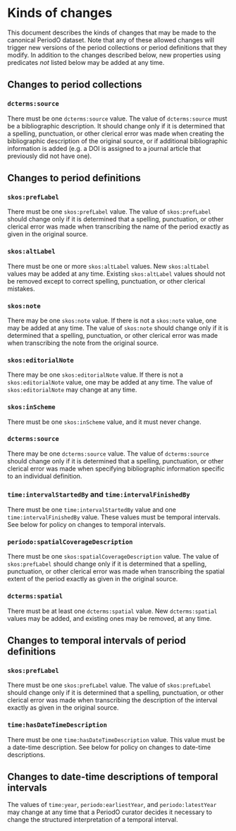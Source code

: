 # Kinds of changes

This document describes the kinds of changes that may be made to the canonical PeriodO dataset. Note that any of these allowed changes will trigger new versions of the period collections or period definitions that they modify. In addition to the changes described below, new properties using predicates *not* listed below may be added at any time. 

## Changes to period collections

### `dcterms:source`

There must be one `dcterms:source` value. The value of `dcterms:source` must be a bibliographic description. It should change only if it is determined that a spelling, punctuation, or other clerical error was made when creating the bibliographic description of the original source, or if additional bibliographic information is added (e.g. a DOI is assigned to a journal article that previously did not have one).

## Changes to period definitions

### `skos:prefLabel`

There must be one `skos:prefLabel` value. The value of `skos:prefLabel` should change only if it is determined that a spelling, punctuation, or other clerical error was made when transcribing the name of the period exactly as given in the original source.

### `skos:altLabel`

There must be one or more `skos:altLabel` values. New `skos:altLabel` values may be added at any time. Existing `skos:altLabel` values should not be removed except to correct spelling, punctuation, or other clerical mistakes.

### `skos:note`

There may be one `skos:note` value. If there is not a `skos:note` value, one may be added at any time. The value of `skos:note` should change only if it is determined that a spelling, punctuation, or other clerical error was made when transcribing the note from the original source.

### `skos:editorialNote`

There may be one `skos:editorialNote` value. If there is not a `skos:editorialNote` value, one may be added at any time. The value of `skos:editorialNote` may change at any time.

### `skos:inScheme`

There must be one `skos:inScheme` value, and it must never change.

### `dcterms:source`

There may be one `dcterms:source` value. The value of `dcterms:source` should change only if it is determined that a spelling, punctuation, or other clerical error was made when specifying bibliographic information specific to an individual definition.

### `time:intervalStartedBy` and `time:intervalFinishedBy`

There must be one `time:intervalStartedBy` value and one `time:intervalFinishedBy` value. These values must be temporal intervals. See below for policy on changes to temporal intervals.

### `periodo:spatialCoverageDescription`

There must be one `skos:spatialCoverageDescription` value. The value of `skos:prefLabel` should change only if it is determined that a spelling, punctuation, or other clerical error was made when transcribing the spatial extent of the period exactly as given in the original source.

### `dcterms:spatial`

There must be at least one `dcterms:spatial` value.  New `dcterms:spatial` values may be added, and existing ones may be removed, at any time.

## Changes to temporal intervals of period definitions

### `skos:prefLabel`

There must be one `skos:prefLabel` value. The value of `skos:prefLabel` should change only if it is determined that a spelling, punctuation, or other clerical error was made when transcribing the description of the interval exactly as given in the original source.

### `time:hasDateTimeDescription`

There must be one `time:hasDateTimeDescription` value. This value must be a date-time description. See below for policy on changes to date-time descriptions.

## Changes to date-time descriptions of temporal intervals

The values of `time:year`, `periodo:earliestYear`, and `periodo:latestYear` may change at any time that a PeriodO curator decides it necessary to change the structured interpretation of a temporal interval.
